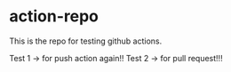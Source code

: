 # action-repo

This is the repo for testing github actions.

Test 1 -> for push action again!!
Test 2 -> for pull request!!!
